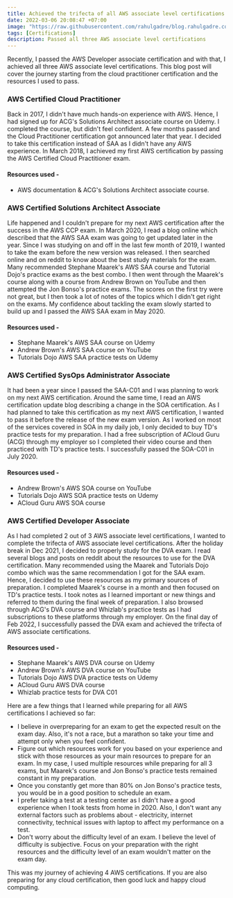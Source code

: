 ```yaml
---
title: Achieved the trifecta of all AWS associate level certifications
date: 2022-03-06 20:08:47 +07:00
image: "https://raw.githubusercontent.com/rahulgadre/blog.rahulgadre.com/main/images/3associates.png"
tags: [Certifications]
description: Passed all three AWS associate level certifications 
---
```


Recently, I passed the AWS Developer associate certification and with that, I achieved all three AWS associate level certifications. This blog post will cover the journey starting from the cloud practitioner certification and the resources I used to pass.

### AWS Certified Cloud Practitioner 

Back in 2017, I didn't have much hands-on experience with AWS. Hence, I had signed up for ACG's Solutions Architect associate course on Udemy. I completed the course, but didn't feel confident. A few months passed and the Cloud Practitioner certification got announced later that year. I decided to take this certification instead of SAA as I didn't have any AWS experience. In March 2018, I achieved my first AWS certification by passing the AWS Certified Cloud Practitioner exam.

#### Resources used -

- AWS documentation & ACG's Solutions Architect associate course.

### AWS Certified Solutions Architect Associate 

Life happened and I couldn't prepare for my next AWS certification after the success in the AWS CCP exam. In March 2020, I read a blog online which described that the AWS SAA exam was going to get updated later in the year. Since I was studying on and off in the last few month of 2019, I wanted to take the exam before the new version was released. I then searched online and on reddit to know about the best study materials for the exam. Many recommended Stephane Maarek's AWS SAA course and Tutorial Dojo's practice exams as the best combo. I then went through the Maarek's course along with a course from Andrew Brown on YouTube and then attempted the Jon Bonso's practice exams. The scores on the first try were not great, but I then took a lot of notes of the topics which I didn't get right on the exams. My confidence about tackling the exam slowly started to build up and I passed the AWS SAA exam in May 2020.

#### Resources used -

- Stephane Maarek's AWS SAA course on Udemy 
- Andrew Brown's AWS SAA course on YouTube
- Tutorials Dojo AWS SAA practice tests on Udemy

### AWS Certified SysOps Administrator Associate

It had been a year since I passed the SAA-C01 and I was planning to work on my next AWS certification. Around the same time, I read an AWS certification update blog describing a change in the SOA certification. As I had planned to take this certification as my next AWS certification, I wanted to pass it before the release of the new exam version. As I worked on most of the services covered in SOA in my daily job, I only decided to buy TD's practice tests for my preparation. I had a free subscription of ACloud Guru (ACG) through my employer so I completed their video course and then practiced with TD's practice tests. I successfully passed the SOA-C01 in July 2020.

#### Resources used -

- Andrew Brown's AWS SOA course on YouTube
- Tutorials Dojo AWS SOA practice tests on Udemy
- ACloud Guru AWS SOA course

### AWS Certified Developer Associate 

As I had completed 2 out of 3 AWS associate level certifications, I wanted to complete the trifecta of AWS associate level certifications. After the holiday break in Dec 2021, I decided to properly study for the DVA exam. I read several blogs and posts on reddit about the resources to use for the DVA certification. Many recommended using the Maarek and Tutorials Dojo combo which was the same recommendation I got for the SAA exam. Hence, I decided to use these resources as my primary sources of preparation. I completed Maarek's course in a month and then focused on TD's practice tests. I took notes as I learned important or new things and referred to them during the final week of preparation. I also browsed through ACG's DVA course and Whizlab's practice tests as I had subscriptions to these platforms through my employer. On the final day of Feb 2022, I successfully passed the DVA exam and achieved the trifecta of AWS associate certifications.

#### Resources used -

- Stephane Maarek's AWS DVA course on Udemy 
- Andrew Brown's AWS DVA course on YouTube
- Tutorials Dojo AWS DVA practice tests on Udemy
- ACloud Guru AWS DVA course
- Whizlab practice tests for DVA C01 

Here are a few things that I learned while preparing for all AWS certifications I achieved so far: 

- I believe in overpreparing for an exam to get the expected result on the exam day. Also, it's not a race, but a marathon so take your time and attempt only when you feel confident.
- Figure out which resources work for you based on your experience and stick with those resources as your main resources to prepare for an exam. In my case, I used multiple resources while preparing for all 3 exams, but Maarek's course and Jon Bonso's practice tests remained constant in my preparation.
- Once you constantly get more than 80% on Jon Bonso's practice tests, you would be in a good position to schedule an exam.
- I prefer taking a test at a testing center as I didn't have a good experience when I took tests from home in 2020. Also, I don't want any external factors such as problems about - electricity, internet connectivity, technical issues with laptop to affect my performance on a test.
- Don't worry about the difficulty level of an exam. I believe the level of difficulty is subjective. Focus on your preparation with the right resources and the difficulty level of an exam wouldn't matter on the exam day.  

This was my journey of achieving 4 AWS certifications. If you are also preparing for any cloud certification, then good luck and happy cloud computing.

